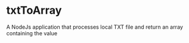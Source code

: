 # txtToArray
A NodeJs application that processes local TXT file and return an array containing the value
